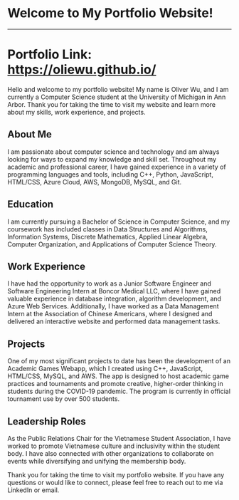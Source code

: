 # Welcome to My Portfolio Website!
__________________________________
# Portfolio Link: https://oliewu.github.io/


Hello and welcome to my portfolio website! My name is Oliver Wu, and I am currently a Computer Science student at the University of Michigan in Ann Arbor. Thank you for taking the time to visit my website and learn more about my skills, work experience, and projects.

## About Me

I am passionate about computer science and technology and am always looking for ways to expand my knowledge and skill set. Throughout my academic and professional career, I have gained experience in a variety of programming languages and tools, including C++, Python, JavaScript, HTML/CSS, Azure Cloud, AWS, MongoDB, MySQL, and Git.

## Education

I am currently pursuing a Bachelor of Science in Computer Science, and my coursework has included classes in Data Structures and Algorithms, Information Systems, Discrete Mathematics, Applied Linear Algebra, Computer Organization, and Applications of Computer Science Theory. 

## Work Experience

I have had the opportunity to work as a Junior Software Engineer and Software Engineering Intern at Boncor Medical LLC, where I have gained valuable experience in database integration, algorithm development, and Azure Web Services. Additionally, I have worked as a Data Management Intern at the Association of Chinese Americans, where I designed and delivered an interactive website and performed data management tasks.

## Projects

One of my most significant projects to date has been the development of an Academic Games Webapp, which I created using C++, JavaScript, HTML/CSS, MySQL, and AWS. The app is designed to host academic game practices and tournaments and promote creative, higher-order thinking in students during the COVID-19 pandemic. The program is currently in official tournament use by over 500 students.

## Leadership Roles

As the Public Relations Chair for the Vietnamese Student Association, I have worked to promote Vietnamese culture and inclusivity within the student body. I have also connected with other organizations to collaborate on events while diversifying and unifying the membership body.

Thank you for taking the time to visit my portfolio website. If you have any questions or would like to connect, please feel free to reach out to me via LinkedIn or email.
